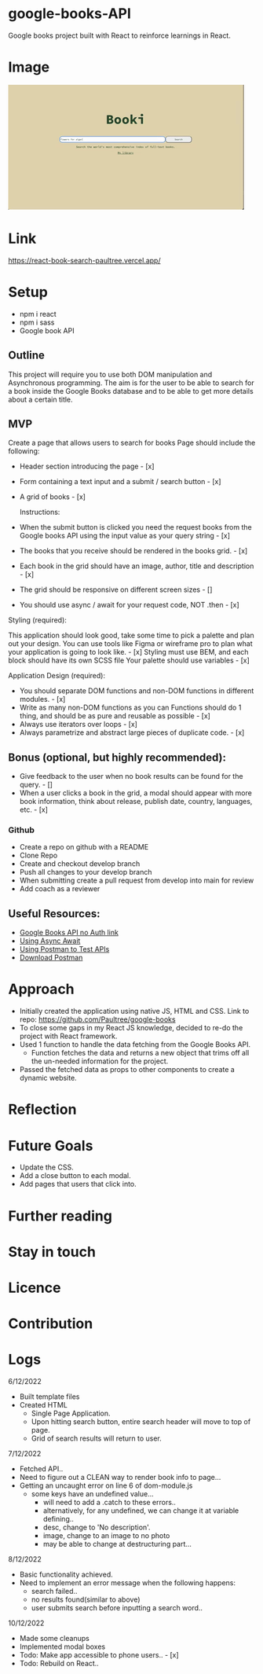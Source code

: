# google-books-API

Google books project built with React to reinforce learnings in React.

# Image

![Alt Text](project-demo.gif)

# Link

https://react-book-search-paultree.vercel.app/

# Setup

- npm i react
- npm i sass
- Google book API

## Outline

This project will require you to use both DOM manipulation and Asynchronous programming.
The aim is for the user to be able to search for a book inside the Google Books database and to be able to get more details about a certain title.

## MVP

Create a page that allows users to search for books
Page should include the following:

- Header section introducing the page - [x]
- Form containing a text input and a submit / search button - [x]

- A grid of books - [x]

  Instructions:

- When the submit button is clicked you need the request books from the Google books API using the input value as your query string - [x]
- The books that you receive should be rendered in the books grid. - [x]
- Each book in the grid should have an image, author, title and description - [x]
- The grid should be responsive on different screen sizes - []
- You should use async / await for your request code, NOT .then - [x]

Styling (required):

This application should look good, take some time to pick a palette and plan out your design. You can use tools like Figma or wireframe pro to plan what your application is going to look like. - [x]
Styling must use BEM, and each block should have its own SCSS file Your palette should use variables - [x]

Application Design (required):

- You should separate DOM functions and non-DOM functions in different modules. - [x]
- Write as many non-DOM functions as you can Functions should do 1 thing, and should be as pure and reusable as possible - [x]
- Always use iterators over loops - [x]
- Always parametrize and abstract large pieces of duplicate code. - [x]

## Bonus (optional, but highly recommended):

- Give feedback to the user when no book results can be found for the query. - []
- When a user clicks a book in the grid, a modal should appear with more book information, think about release, publish date, country, languages, etc. - [x]

### Github

- Create a repo on github with a README
- Clone Repo
- Create and checkout develop branch
- Push all changes to your develop branch
- When submitting create a pull request from develop into main for review
- Add coach as a reviewer

## Useful Resources:

- [Google Books API no Auth link](https://developers.google.com/books/docs/v1/using#WorkingVolumes)
- [Using Async Await](https://dmitripavlutin.com/javascript-fetch-async-await/)
- [Using Postman to Test APIs](https://www.blazemeter.com/blog/how-use-postman-test-apis)
- [Download Postman](https://www.postman.com/downloads/)

# Approach

- Initially created the application using native JS, HTML and CSS. Link to repo: https://github.com/Paultree/google-books
- To close some gaps in my React JS knowledge, decided to re-do the project with React framework.
- Used 1 function to handle the data fetching from the Google Books API.
  - Function fetches the data and returns a new object that trims off all the un-needed information for the project.
- Passed the fetched data as props to other components to create a dynamic website.

# Reflection

# Future Goals

- Update the CSS.
- Add a close button to each modal.
- Add pages that users that click into.

# Further reading

# Stay in touch

# Licence

# Contribution

# Logs

6/12/2022

- Built template files
- Created HTML
  - Single Page Application.
  - Upon hitting search button, entire search header will move to top of page.
  - Grid of search results will return to user.

7/12/2022

- Fetched API..
- Need to figure out a CLEAN way to render book info to page...
- Getting an uncaught error on line 6 of dom-module.js
  - some keys have an undefined value...
    - will need to add a .catch to these errors..
    - alternatively, for any undefined, we can change it at variable defining..
    - desc, change to 'No description'.
    - image, change to an image to no photo
    - may be able to change at destructuring part...

8/12/2022

- Basic functionality achieved.
- Need to implement an error message when the following happens:
  - search failed..
  - no results found(similar to above)
  - user submits search before inputting a search word..

10/12/2022

- Made some cleanups
- Implemented modal boxes
- Todo: Make app accessible to phone users.. - [x]
- Todo: Rebuild on React..
